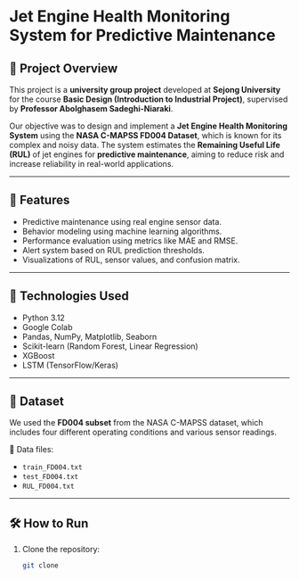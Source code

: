 # Jet Engine Health Monitoring System for Predictive Maintenance

## 📌 Project Overview

This project is a **university group project** developed at **Sejong University** for the course **Basic Design (Introduction to Industrial Project)**, supervised by **Professor Abolghasem Sadeghi-Niaraki**.

Our objective was to design and implement a **Jet Engine Health Monitoring System** using the **NASA C-MAPSS FD004 Dataset**, which is known for its complex and noisy data. The system estimates the **Remaining Useful Life (RUL)** of jet engines for **predictive maintenance**, aiming to reduce risk and increase reliability in real-world applications.

---

## 🧠 Features

- Predictive maintenance using real engine sensor data.
- Behavior modeling using machine learning algorithms.
- Performance evaluation using metrics like MAE and RMSE.
- Alert system based on RUL prediction thresholds.
- Visualizations of RUL, sensor values, and confusion matrix.

---

## 🧰 Technologies Used

- Python 3.12
- Google Colab
- Pandas, NumPy, Matplotlib, Seaborn
- Scikit-learn (Random Forest, Linear Regression)
- XGBoost
- LSTM (TensorFlow/Keras)

---

## 📁 Dataset

We used the **FD004 subset** from the NASA C-MAPSS dataset, which includes four different operating conditions and various sensor readings.

📌 Data files:
- `train_FD004.txt`
- `test_FD004.txt`
- `RUL_FD004.txt`

---

## 🛠️ How to Run

1. Clone the repository:
   ```bash
   git clone 

